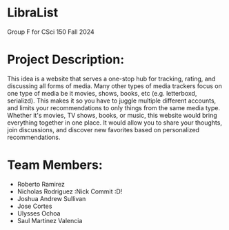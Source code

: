 # LibraList
Group F for CSci 150 Fall 2024

# Project Description:
	
This idea is a website that serves a one-stop hub for tracking, rating, and discussing all forms of media. Many other types of media trackers focus on one type of media be it movies, shows, books, etc (e.g. letterboxd, serializd). This makes it so you have to juggle multiple different accounts, and limits your recommendations to only things from the same media type. Whether it's movies, TV shows, books, or music, this website would bring everything together in one place. It would allow you to share your thoughts, join discussions, and discover new favorites based on personalized recommendations.

# Team Members:

- Roberto Ramirez
- Nicholas Rodriguez :Nick Commit :D!
- Joshua Andrew Sullivan
- Jose Cortes
- Ulysses Ochoa
- Saul Martinez Valencia
